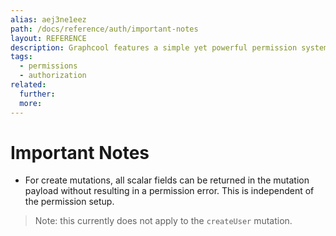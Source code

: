 ```yaml
---
alias: aej3ne1eez
path: /docs/reference/auth/important-notes
layout: REFERENCE
description: Graphcool features a simple yet powerful permission system that integrates seamlessly with the available authentication providers.
tags:
  - permissions
  - authorization
related:
  further:
  more:
---
```


# Important Notes

* For create mutations, all scalar fields can be returned in the mutation payload without resulting in a permission error. This is independent of the permission setup.

> Note: this currently does not apply to the `createUser` mutation.
